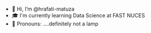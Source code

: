 - 👋 Hi, I’m @hrafati-matuza
- 🎓 I'm currently learning Data Science at FAST NUCES
- 🏮 Pronouns: ....definitely not a lamp
  

<!---
hrafati-matuza/hrafati-matuza is a ✨ special ✨ repository because its `README.md` (this file) appears on your GitHub profile.
You can click the Preview link to take a look at your changes.
--->
